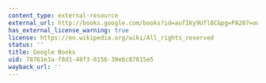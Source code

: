 ```yaml
---
content_type: external-resource
external_url: http://books.google.com/books?id=aufIKy9Ufl8C&pg=PA207=onepage
has_external_license_warning: true
license: https://en.wikipedia.org/wiki/All_rights_reserved
status: ''
title: Google Books
uid: 78761e3a-f8d1-48f3-8156-39e6c87815e5
wayback_url: ''
---
```

